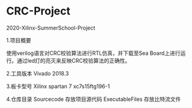 # CRC-Project
2020-Xilinx-SummerSchool-Project

1.项目概要

使用verilog语言对CRC校验算法进行RTL仿真，并下载至Sea Board上进行运行。通过led灯的亮灭来反映CRC校验算法的正确性。

2.工具版本
Vivado 2018.3


3.板卡型号
Xilinx  spartan 7 xc7s15ftg196-1


4.仓库目录
Sourcecode 存放项目源代码
ExecutableFiles 存放比特流文件
